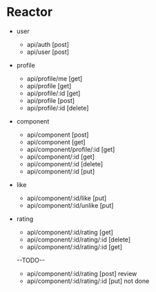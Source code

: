 # Reactor

- user

  - api/auth [post]
  - api/user [post]

- profile

  - api/profile/me [get]
  - api/profile [get]
  - api/profile/:id [get]
  - api/profile [post]
  - api/profile/:id [delete]

- component
  - api/component [post]
  - api/component [get]
  - api/component/profile/:id [get]
  - api/component/:id [get]
  - api/component/:id [delete]
  - api/component/:id [put]

- like
  - api/component/:id/like [put]
  - api/component/:id/unlike [put]

- rating
  - api/component/:id/rating [get]
  - api/component/:id/rating/:id [delete]
  - api/component/:id/rating/:id [get]

  --TODO--
  - api/component/:id/rating [post] review
  - api/component/:id/rating/:id [put] not done
